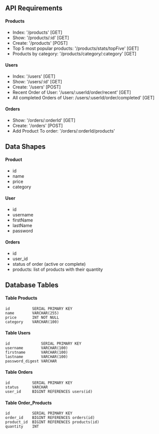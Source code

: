 ## API Requirements


#### Products
- Index: '/products' [GET] 
- Show: '/products/:id' [GET]
- Create: '/products' [POST]
- Top 5 most popular products: '/products/stats/topFive' [GET]
- Products by category: '/products/category/:category' [GET]

#### Users
- Index: '/users' [GET] 
- Show: '/users/:id' [GET] 
- Create: '/users' [POST] 
- Recent Order of User: '/users/:userId/order/recent' [GET]
- All completed Orders of User: /users/:userId/order/completed' [GET]

#### Orders
 - Show: '/orders/:orderId' [GET]
 - Create: '/orders' [POST]
 - Add Product To order: '/orders/:orderId/products'

## Data Shapes
#### Product
-  id
- name
- price
- category

#### User
- id
- username
- firstName
- lastName
- password

#### Orders
- id
- user_id
- status of order (active or complete)
- products: list of products with their quantity

## Database Tables
#### Table Products 
    id          SERIAL PRIMARY KEY
    name        VARCHAR(255)
    price       INT NOT NULL
    category    VARCHAR(100)

#### Table Users
    id              SERIAL PRIMARY KEY
    username        VARCHAR(100)
    firstname       VARCHAR(100)
    lastname        VARCHAR(100)
    password_digest VARCHAR

#### Table Orders
    id          SERIAL PRIMARY KEY
    status      VARCHAR
    user_id     BIGINT REFERENCES users(id)

#### Table Order_Products
    id          SERIAL PRIMARY KEY
    order_id    BIGINT REFERENCES orders(id)
    product_id  BIGINT REFERENCES products(id)
    quantity    INT

